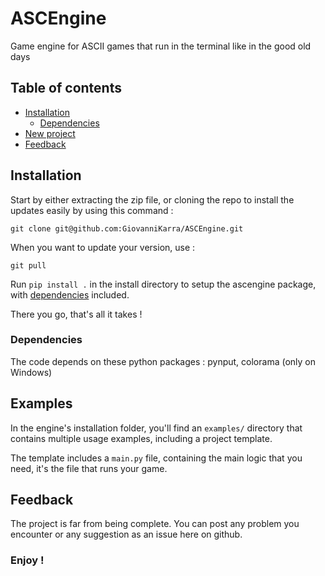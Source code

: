 # ASCEngine
Game engine for ASCII games that run in the terminal like in the good old days

## Table of contents
- [Installation](#installation)
    - [Dependencies](#dependencies)
- [New project](#creating-a-project)
- [Feedback](#feedback)

## Installation

Start by either extracting the zip file, or cloning the repo to install the updates easily by using this command :

    git clone git@github.com:GiovanniKarra/ASCEngine.git

When you want to update your version, use : 

    git pull

Run `pip install .` in the install directory to setup the ascengine package, with [dependencies](#dependencies) included.

There you go, that's all it takes !

### Dependencies

The code depends on these python packages : pynput, colorama (only on Windows)

## Examples

In the engine's installation folder, you'll find an `examples/` directory that contains multiple usage examples, including a project template.

The template includes a `main.py` file, containing the main logic that you need, it's the file that runs your game.


## Feedback

The project is far from being complete. You can post any problem you encounter or any suggestion as an issue here on github.

### Enjoy !
